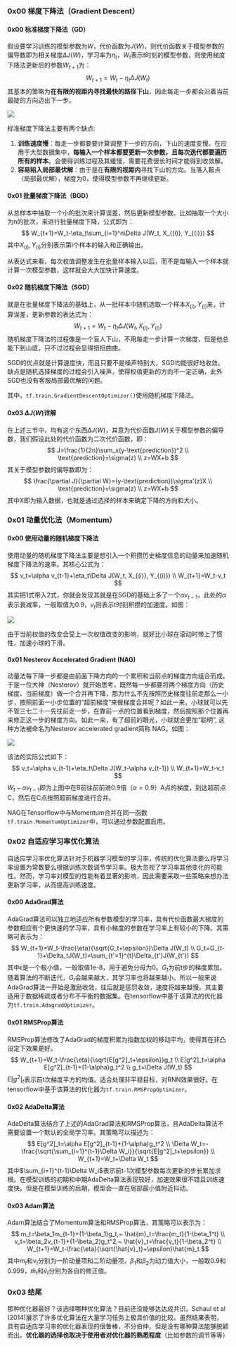 ### 0x00 梯度下降法（Gradient Descent）

#### 0x00 标准梯度下降法（GD）

假设要学习训练的模型参数为$W$，代价函数为$J(W)$，则代价函数关于模型参数的偏导数即为相关梯度$\Delta J(W)$，学习率为$\eta_t$，$W_t$表示$t$时刻的模型参数，则使用梯度下降法更新后的参数$W_{t+1}$为：
$$
W_{t+1}=W_t-\eta_t\Delta J(W_t)
$$
其基本的策略为**在有限的视距内寻找最快的路径下山**，因此每走一步都会沿着当前最陡的方向迈出下一步。

![](https://bucket.shaoqunliu.cn/image/0320.png)

标准梯度下降法主要有两个缺点:

1. **训练速度慢**：每走一步都要要计算调整下一步的方向，下山的速度变慢。在应用于大型数据集中，**每输入一个样本都要更新一次参数，且每次迭代都要遍历所有的样本**。会使得训练过程及其缓慢，需要花费很长时间才能得到收敛解。
2. **容易陷入局部最优解**：由于是在**有限的视距内**寻找下山的方向。当落入鞍点（局部最优解），梯度为0，使得模型参数不再继续更新。

#### 0x01 批量梯度下降法（BGD）

从总样本中抽取一个小的批次来计算误差，然后更新模型参数。比如抽取一个大小为n的批次，来进行批量梯度下降，公式即为：
$$
W_{t+1}=W_t-\eta_t\sum_{i=1}^n\Delta J(W_t, X_{(i)}, Y_{(i)})
$$
其中$X_{(i)}, Y_{(i)}$分别表示第i个样本的输入和正确输出。

从表达式来看，每次权值调整发生在批量样本输入以后，而不是每输入一个样本就计算一次模型参数，这样就会大大加快计算速度。

#### 0x02 随机梯度下降法（SGD）

就是在批量梯度下降法的基础上，从一批样本中随机选取一个样本$X_{(i)}, Y_{(i)}$来，计算误差，更新参数的表达式为：
$$
W_{t+1}=W_t-\eta_t\Delta J(W_t, X_{(i)}, Y_{(i)})
$$
随机梯度下降法的过程像是一个盲人下山，不用每走一步计算一次梯度，但是他总能下到山底，只不过过程会显得扭扭曲曲。

SGD的优点就是计算速度快，而且只要不是噪声特别大，SGD均能很好地收敛。缺点是随机选择梯度的过程会引入噪声，使得权值更新的方向不一定正确，此外SGD也没有客服局部最优解的问题。

其中，`tf.train.GradientDescentOptimizer()`使用随机梯度下降法。

#### 0x03 $\Delta J(W)$详解

在上述三节中，均有这个东西$\Delta J(W)$，其意为代价函数$J(W)$关于模型参数的偏导数，我们假设此处的代价函数为二次代价函数，即：
$$
J=\frac{1}{2n}\sum_x(y-\text{prediction})^2 \\
\text{prediction}=\sigma(z) \\
z=WX+b
$$
其关于模型参数的偏导数即为：
$$
\frac{\partial J}{\partial W}=(y-\text{prediction})\sigma'(z)X \\
\text{prediction}=\sigma(z) \\
z=WX+b
$$
其中X即为输入数据，也就是通过选择的样本来确定下降的方向和大小。

### 0x01 动量优化法（Momentum）

#### 0x00 使用动量的随机梯度下降法

使用动量的随机梯度下降法主要是想引入一个积攒历史梯度信息的动量来加速随机梯度下降法的速率。其核心公式为：
$$
v_t=\alpha v_{t-1}+\eta_t\Delta J(W_t, X_{(i)}, Y_{(i)}) \\
W_{t+1}=W_t-v_t
$$
其实把1式带入2式，你就会发现其就是在SGD的基础上多了一个$\alpha v_{t-1}$，此处的$\alpha$表示衰减率，一般取值为0.9，$v_t$则表示t时刻积攒的加速度。如图：

![](https://bucket.shaoqunliu.cn/image/0321.png)

由于当前权值的改变会受上一次权值改变的影响，就好比小球在滚动时带上了惯性，加速小球的下滑。

#### 0x01 Nesterov Accelerated Gradient (NAG)

动量法每下降一步都是由前面下降方向的一个累积和当前点的梯度方向组合而成。于是一位大神（Nesterov）就开始思考，既然每一步都要将两个梯度方向（历史梯度、当前梯度）做一个合并再下降，那为什么不先按照历史梯度往前走那么一小步，按照前面一小步位置的“超前梯度”来做梯度合并呢？如此一来，小球就可以先不管三七二十一先往前走一步，在靠前一点的位置看到梯度，然后按照那个位置再来修正这一步的梯度方向。如此一来，有了超前的眼光，小球就会更加“聪明”, 这种方法被命名为Nesterov accelerated gradient简称 NAG。如图：

![](https://bucket.shaoqunliu.cn/image/0322.png)

该法的实际公式如下：
$$
v_t=\alpha v_{t-1}+\eta_t\Delta J(W_t-\alpha v_{t-1}) \\
W_{t+1}=W_t-v_t
$$
$W_t-\alpha v_{t-1}$即为上图中在B前往前前进0.9倍（$\alpha=0.9$）A点的梯度，到达超前点C，然后在C点按照超前梯度进行合并。

NAG在Tensorflow中与Momentum合并在同一函数`tf.train.MomentumOptimizer`中，可以通过参数配置启用。

### 0x02 自适应学习率优化算法

自适应学习率优化算法针对于机器学习模型的学习率，传统的优化算法要么将学习率设置为常数要么根据训练次数调节学习率。极大忽视了学习率其他变化的可能性。然而，学习率对模型的性能有着显著的影响，因此需要采取一些策略来想办法更新学习率，从而提高训练速度。

#### 0x00 AdaGrad算法

AdaGrad算法可以独立地适应所有参数模型的学习率，具有代价函数最大梯度的参数相应有个更快速的学习率，具有小梯度的参数在学习率上有较小的下降。其策略可表示为：
$$
W_{t+1}=W_t-\frac{\eta}{\sqrt{G_t+\epsilon}}\Delta J(W_t) \\
G_t=G_{t-1}+\Delta_tJ(W_t)=\sum_{t'=1}^{t}\Delta_{t'}J(W_{t'})
$$
其中$\epsilon$是一个极小值，一般取值1e-8，用于避免分母为0。$G_t$为前t步的梯度累加。随着算法的不断迭代，$G_t$会越来越大，其学习率也将越来越小。所以一般来说AdaGrad算法一开始是激励收敛，往后就是惩罚收敛，速度将越来越慢。其主要适用于数据稀疏或者分布不平衡的数据集。在tensorflow中基于该算法的优化器为`tf.train.AdagradOptimizer`。

#### 0x01 RMSProp算法

RMSProp算法修改了AdaGrad的梯度积累为指数加权的移动平均，使得其在非凸设定下效果更好。
$$
W_{t+1}=W_t-\frac{\eta}{\sqrt{E[g^2]_t+\epsilon}}g_t \\
E[g^2]_t=\alpha E[g^2]_{t-1}+(1-\alpha)g_t^2 \\
g_t=\Delta J(W_t)
$$
$E[g^2]_t$表示前t次梯度平方的均值。适合处理非平稳目标，对RNN效果很好。在tensorflow中基于该算法的优化器为`tf.train.RMSPropOptimizer`。

#### 0x02 AdaDelta算法

AdaDelta算法结合了上述的AdaGrad算法和RMSProp算法，且AdaDelta算法不需要设置一个默认的全局学习率。其策略可以描述为：
$$
E[g^2]_t=\alpha E[g^2]_{t-1}+(1-\alpha)g_t^2 \\
\Delta W_t=-\frac{\sqrt{\sum_{i=1}^{t-1}\Delta W_i}}{\sqrt{E[g^2]_t+\epsilon}} \\
W_{t+1}=W_t+\Delta W_t
$$
其中$\sum_{i=1}^{t-1}\Delta W_i$表示前t-1次模型参数每次更新的步长累加求根。在模型训练的初期和中期AdaDelta算法表现较好，加速效果很不错且训练速度快。但是在模型训练的后期，模型会一直在局部最小值附近抖动。

#### 0x03 Adam算法

Adam算法结合了Momentum算法和RMSProp算法，其策略可以表示为：
$$
m_t=\beta_1m_{t-1}+(1-\beta_1)g_t,~
\hat{m}_t=\frac{m_t}{1-\beta_1^t} \\
v_t=\beta_2v_{t-1}+(1-\beta_2)g_t^2,~
\hat{v}_t=\frac{v_t}{1-\beta_2^t} \\
W_{t+1}=W_t-\frac{\eta}{\sqrt{\hat{v}_t}+\epsilon}\hat{m}_t
$$
其中$m_t$和$v_t$分别为一阶动量项和二阶动量项，$\beta_1$和$\beta_2$为动力值大小，一般取0.9和0.999，$\hat{m}_t$和$\hat{v}_t$分别为各自的修正值。

### 0x03 结尾

那种优化器最好？该选择哪种优化算法？目前还没能够达达成共识。Schaul et al (2014)展示了许多优化算法在大量学习任务上极具价值的比较。虽然结果表明，具有自适应学习率的优化器表现的很鲁棒，不分伯仲，但是没有哪种算法能够脱颖而出。**优化器的选择也取决于使用者对优化器的熟悉程度**（比如参数的调节等等）